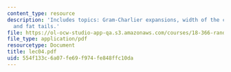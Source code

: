 ```yaml
---
content_type: resource
description: 'Includes topics: Gram-Charlier expansions, width of the central region,
  and fat tails.'
file: https://ol-ocw-studio-app-qa.s3.amazonaws.com/courses/18-366-random-walks-and-diffusion-fall-2006/554f133c6a07fe69f974fe848ffc10da_lec04.pdf
file_type: application/pdf
resourcetype: Document
title: lec04.pdf
uid: 554f133c-6a07-fe69-f974-fe848ffc10da
---
```

